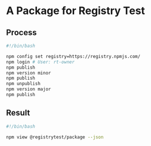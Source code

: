 # A Package for Registry Test

## Process

```bash
#!/bin/bash

npm config set registry=https://registry.npmjs.com/
npm login # User: rt-owner
npm publish
npm version minor
npm publish
npm unpublish
npm version major
npm publish
```

## Result

```bash
#!/bin/bash

npm view @registrytest/package --json
```
